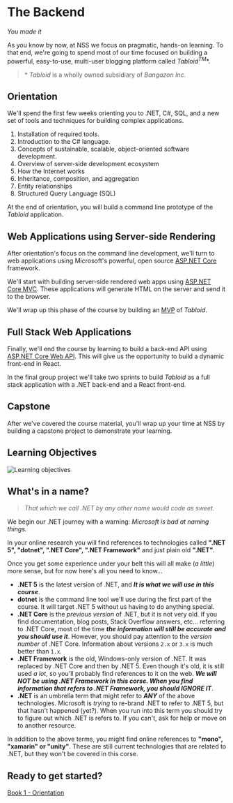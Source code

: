 # The Backend

_You made it_

As you know by now, at NSS we focus on pragmatic, hands-on learning. To that end, we're going to spend most of our time focused on building a powerful, easy-to-use, multi-user blogging platform called _Tabloid<sup>TM</sup>_\*.

> <span>\*</span> _Tabloid_ is a wholly owned subsidiary of _Bangazon Inc._

## Orientation

We'll spend the first few weeks orienting you to .NET, C#, SQL, and a new set of tools and techniques for building complex applications.

1. Installation of required tools.
1. Introduction to the C# language.
1. Concepts of sustainable, scalable, object-oriented software development.
1. Overview of server-side development ecosystem
1. How the Internet works
1. Inheritance, composition, and aggregation
1. Entity relationships
1. Structured Query Language (SQL)

At the end of orientation, you will build a command line prototype of the _Tabloid_ application.

## Web Applications using Server-side Rendering

After orientation's focus on the command line development, we'll turn to web applications using Microsoft's powerful, open source [ASP.NET Core](https://docs.microsoft.com/en-us/aspnet/core/) framework.

We'll start with building server-side rendered web apps using [ASP.NET Core MVC](https://docs.microsoft.com/en-us/aspnet/core/mvc/overview). These applications will generate HTML on the server and send it to the browser.

We'll wrap up this phase of the course by building an [MVP](https://www.agilealliance.org/glossary/mvp/) of _Tabloid_.

## Full Stack Web Applications

Finally, we'll end the course by learning to build a back-end API using [ASP.NET Core Web API](https://docs.microsoft.com/en-us/aspnet/core/web-api/). This will give us the opportunity to build a dynamic front-end in React.

In the final group project we'll take two sprints to build _Tabloid_ as a full stack application with a .NET back-end and a React front-end.

## Capstone

After we've covered the course material, you'll wrap up your time at NSS by building a capstone project to demonstrate your learning.

## Learning Objectives

![Learning objectives](./learning-objectives.png)

## What's in a name? 

> _That which we call .NET by any other name would code as sweet._

We begin our .NET journey with a warning: _Microsoft is bad at naming things._

In your online research you will find references to technologies called **".NET 5", "dotnet", ".NET Core", ".NET Framework"** and just plain old **".NET"**.

Once you get some experience under your belt this will all make (_a little_) more sense, but for now here's all you need to know...

* **.NET 5** is the latest version of .NET, and _**It is what we will use in this course**_.
* **dotnet** is the command line tool we'll use during the first part of the course. It will target .NET 5 without us having to do anything special.
* **.NET Core** is the _previous version_ of .NET, but it is not very old. If you find documentation, blog posts, Stack Overflow answers, etc... referring to .NET Core, most of the time _**the information will still be accurate and you should use it**_. However, you should pay attention to the _version number_ of .NET Core. Information about versions `2.x` or `3.x` is much better than `1.x`.
* **.NET Framework** is the old, Windows-only version of .NET. It was replaced by .NET Core and then by .NET 5. Even though it's old, it is still used _a lot_, so you'll probably find references to it on the web. _**We will NOT be using .NET Framework in this corse. When you find information that refers to .NET Framework, you should IGNORE IT**_.
* **.NET** is an umbrella term that might refer to _**ANY**_ of the above technologies. Microsoft is _trying_ to re-brand .NET to refer to .NET 5, but that hasn't happened (yet?). When you run into this term you should try to figure out which .NET is refers to. If you can't, ask for help or move on to another resource.
 
In addition to the above terms, you might find online references to **"mono", "xamarin" or "unity"**. These are still current technologies that are related to .NET, but they won't be covered in this corse.

## Ready to get started?

[Book 1 - Orientation](./book-1-orientation/README.md)
